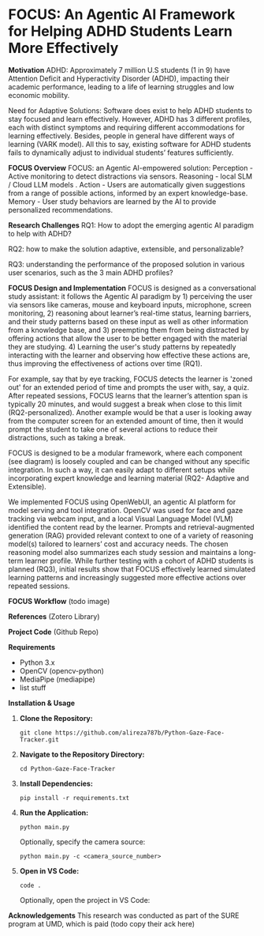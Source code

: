 
# **FOCUS**: An Agentic AI Framework for Helping ADHD Students Learn More Effectively

**Motivation** ADHD: Approximately 7 million U.S students 
(1 in 9) have Attention Deficit and Hyperactivity Disorder (ADHD), impacting their academic performance, leading to a life of learning struggles and low economic mobility.

Need for Adaptive Solutions: Software does exist to help ADHD students to stay focused and learn effectively. However, ADHD has 3 different profiles, each with distinct symptoms and requiring different accommodations for learning effectively. Besides, people in general have different ways of learning (VARK model). All this to say, existing software for ADHD students fails to dynamically adjust to individual students’ features sufficiently.

**FOCUS Overview** FOCUS: an Agentic AI-empowered solution:
Perception - Active monitoring to detect distractions via sensors.
Reasoning - local SLM / Cloud LLM models .
Action - Users are automatically given suggestions from a range of possible actions, informed by an expert knowledge-base.
Memory - User study behaviors are learned by the AI to provide personalized recommendations.

**Research Challenges**
RQ1: How to adopt the emerging agentic AI paradigm to help with ADHD?

RQ2: how to make the solution adaptive, extensible, and personalizable? 

RQ3: understanding the performance of the proposed solution in various user scenarios, such as the 3 main ADHD profiles?

**FOCUS Design and Implementation** FOCUS is designed as a conversational study assistant: it follows the Agentic AI paradigm by 1) perceiving the user via sensors like cameras, mouse and keyboard inputs, microphone, screen monitoring, 2) reasoning about learner’s real-time status, learning barriers, and their study patterns based on these input as well as other information from a knowledge base, and 3) preempting them from being distracted by offering actions that allow the user to be better engaged with the material they are studying. 4) Learning the user's study patterns by repeatedly interacting with the learner and observing how effective these actions are, thus improving the effectiveness of actions over time (RQ1). 

For example, say that by eye tracking, FOCUS detects the learner is 'zoned out' for an extended period of time and prompts the user with, say, a quiz. After repeated sessions, FOCUS learns that the learner’s attention span is typically 20 minutes, and would suggest a break when close to this limit (RQ2-personalized). Another example would be that a user is looking away from the computer screen for an extended amount of time, then it would prompt the student to take one of several actions to reduce their distractions, such as taking a break.

FOCUS is designed to be a modular framework, where each component (see diagram) is loosely coupled and can be changed without any specific integration. In such a way, it can easily adapt to different setups while incorporating expert knowledge and learning material (RQ2- Adaptive and Extensible). 

We implemented FOCUS using OpenWebUI, an agentic AI platform for model serving and tool integration. OpenCV was used for face and gaze tracking via webcam input, and a local Visual Language Model (VLM) identified the content read by the learner. Prompts and retrieval-augmented generation (RAG) provided relevant context to one of a variety of reasoning model(s) tailored to learners’ cost and accuracy needs. The chosen reasoning model also summarizes each study session and maintains a long-term learner profile. While further testing with a cohort of ADHD students is planned (RQ3), initial results show that FOCUS effectively learned simulated learning patterns and increasingly suggested more effective actions over repeated sessions.

**FOCUS Workflow** (todo image)

**References** (Zotero Library)

**Project Code** (Github Repo)

**Requirements**
- Python 3.x
- OpenCV (opencv-python)
- MediaPipe (mediapipe)
- list stuff

**Installation & Usage**

1. **Clone the Repository:**
   ```
   git clone https://github.com/alireza787b/Python-Gaze-Face-Tracker.git
   ```

2. **Navigate to the Repository Directory:**
   ```
   cd Python-Gaze-Face-Tracker
   ```

3. **Install Dependencies:**
   ```
   pip install -r requirements.txt
   ```

4. **Run the Application:**
   ```
   python main.py
   ```

   Optionally, specify the camera source:
   ```
   python main.py -c <camera_source_number>
   ```

5. **Open in VS Code:**
   ```
   code .
   ```
      Optionally, open the project in VS Code:

**Acknowledgements** This research was conducted as part of the SURE program at UMD, which is paid (todo copy their ack here)